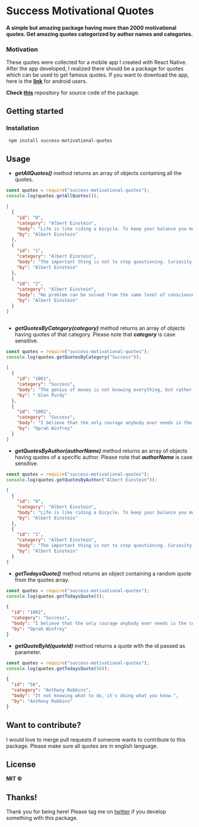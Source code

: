 # Success Motivational Quotes

#### A simple but amazing package having more than 2000 motivational quotes. Get amazing quotes categorized by author names and categories.

### Motivation

These quotes were collected for a mobile app I created with React Native. After the app developed, I realized there should be a package for quotes which can be used to get famous quotes. If you want to download the app, here is the **[link](https://play.google.com/store/apps/details?id=com.reactnativetemplatequotes)** for android users.

**Check [this](https://github.com/Sanan4li/success-motivational-quotes)** repository for source code of the package.

## Getting started

### Installation

```bash
 npm install success-motivational-quotes
```

## Usage

- **_getAllQuotes()_** method returns an array of objects containing all the quotes.

```js
const quotes = require("success-motivational-quotes");
console.log(quotes.getAllQuotes());
```

```json
[
  {
    "id": "0",
    "category": "Albert Einstein",
    "body": "Life is like riding a bicycle. To keep your balance you must keep moving.",
    "by": "Albert Einstein"
  },
  {
    "id": "1",
    "category": "Albert Einstein",
    "body": "The important thing is not to stop questioning. Curiosity has its own reason for existing.",
    "by": "Albert Einstein"
  },
  {
    "id": "2",
    "category": "Albert Einstein",
    "body": "No problem can be solved from the same level of consciousness that created it.",
    "by": "Albert Einstein"
  }
]
```

```js

```

- **_getQuotesByCategory(category)_** method returns an array of objects having quotes of that category. Please note that **_category_** is case sensitive.

```js
const quotes = require("success-motivational-quotes");
console.log(quotes.getQuotesByCategory("Success"));
```

```json
[
  {
    "id": "1001",
    "category": "Success",
    "body": "The genius of money is not knowing everything, but rather, surrounding yourself with those who do.",
    "by": " Glen Purdy"
  },
  {
    "id": "1002",
    "category": "Success",
    "body": "I believe that the only courage anybody ever needs is the courage to follow your own dreams.",
    "by": "Oprah Winfrey"
  }
]
```

- **_getQuotesByAuthor(authorName)_** method returns an array of objects having quotes of a specific author. Please note that **_authorName_** is case sensitive.

```js
const quotes = require("success-motivational-quotes");
console.log(quotes.getQuotesByAuthor("Albert Einstein"));
```

```json
[
  {
    "id": "0",
    "category": "Albert Einstein",
    "body": "Life is like riding a bicycle. To keep your balance you must keep moving.",
    "by": "Albert Einstein"
  },
  {
    "id": "1",
    "category": "Albert Einstein",
    "body": "The important thing is not to stop questioning. Curiosity has its own reason for existing.",
    "by": "Albert Einstein"
  }
]
```

- **_getTodaysQuote()_** method returns an object containing a random quote from the quotes array.

```js
const quotes = require("success-motivational-quotes");
console.log(quotes.getTodaysQuote());
```

```json
{
  "id": "1002",
  "category": "Success",
  "body": "I believe that the only courage anybody ever needs is the courage to follow your own dreams.",
  "by": "Oprah Winfrey"
}
```

- **_getQuoteById(quoteId)_** method returns a quote with the id passed as parameter.

```js
const quotes = require("success-motivational-quotes");
console.log(quotes.getTodaysQuote(56));
```

```json
{
  "id": "56",
  "category": "Anthony Robbins",
  "body": "It not knowing what to do, it's doing what you know.",
  "by": "Anthony Robbins"
}
```

## Want to contribute?

I would love to merge pull requests if someone wants to contribute to this package. Please make sure all quotes are in english language.

## License

**MIT &copy;**

## Thanks!

Thank you for being here! Please tag me on [twitter](https://twitter.com/Sanan4li) if you develop something with this package.
